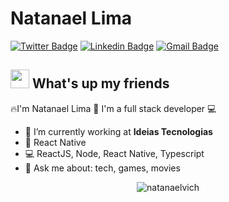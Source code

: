 # Natanael Lima
[![Twitter Badge](https://img.shields.io/badge/-@Natanaelvich-1ca0f1?style=flat-square&labelColor=1ca0f1&logo=twitter&logoColor=white&link=https://twitter.com/fhugoduarte)](https://twitter.com/fhugoduarte) [![Linkedin Badge](https://img.shields.io/badge/-Natanael-blue?style=flat-square&logo=Linkedin&logoColor=white&link=https://www.linkedin.com/in/natanael-lima%F0%9F%9A%80%F0%9F%94%A5-2618b418b/)](https://www.linkedin.com/in/hugo-duarte-3392bb153/) 
[![Gmail Badge](https://img.shields.io/badge/-taelima1997@gmail.com-c14438?style=flat-square&logo=Gmail&logoColor=white&link=mailto:taelima1997@gmail.com)](mailto:taelima1997@gmail.com)

## <img src="https://media.giphy.com/media/hvRJCLFzcasrR4ia7z/giphy.gif" width="30px"> What's up my friends
🔥I'm Natanael Lima 🚀
I'm a full stack developer :computer:

- :rocket:   I’m currently working at **Ideias Tecnologias**
- :purple_heart:   React Native
- :computer:   ReactJS, Node, React Native, Typescript
- 💬   Ask me about: tech, games, movies

<p align="center"> <img src="https://github-readme-stats.vercel.app/api?username=natanaelvich&show_icons=true&theme=radical" alt="natanaelvich" /> </p>
